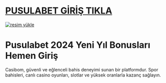 # <a href="https://casibom1320.com/">PUSULABET GİRİŞ TIKLA</a>

<a href="https://i.hizliresim.com/7kyfbpg.jpeg"><img src="https://resmim.net/cdn/2024/10/07/mQocaj.png" alt="resim yükle" border="0" /></a>

# Pusulabet 2024 Yeni Yıl Bonusları Hemen Giriş
Casibom, güvenli ve eğlenceli bahis deneyimi sunan bir platformdur. Spor bahisleri, canlı casino oyunları, slotlar ve yüksek oranlarla kazanç sağlayın.
